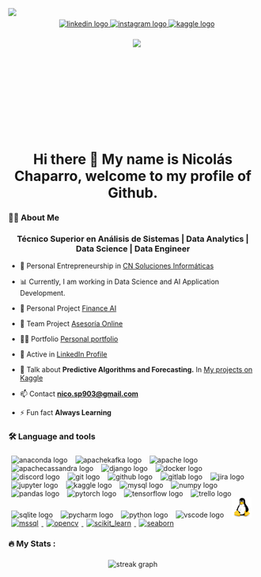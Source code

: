 <img align="left" height="250" src="https://media.giphy.com/media/v1.Y2lkPTc5MGI3NjExbHlpN3Rudjd6YXQ0YTBiODByeGdhdnQ4bDR5eG1uemlxd3ZwOGVxMiZlcD12MV9pbnRlcm5hbF9naWZfYnlfaWQmY3Q9Zw/SfXWQHEj2zVhd0gRai/giphy.gif" />

###

<div align="center">
  <a href="https://www.linkedin.com/in/nicolas-chaparro-012aa325a/" target="_blank">
    <img src="https://img.shields.io/static/v1?message=LinkedIn&logo=linkedin&label=&color=0077B5&logoColor=white&labelColor=&style=for-the-badge" height="25" alt="linkedin logo"  />
  </a>
  <a href="https://www.instagram.com/cn_solucionesinformaticas/" target="_blank">
    <img src="https://img.shields.io/static/v1?message=Instagram&logo=instagram&label=&color=E4405F&logoColor=white&labelColor=&style=for-the-badge" height="25" alt="instagram logo"  />
  </a>
    <a href="https://www.kaggle.com/nicolaschaparro" target="_blank">
    <img src="https://img.shields.io/badge/Kaggle-20BEFF?style=for-the-badge&logo=Kaggle&logoColor=white" height="25" alt="kaggle logo"  />
  </a>
</div>

###
<div align="center">
  <img src="https://visitor-badge.laobi.icu/badge?page_id=NicolasCH24.NicolasCH24&"  />
</div>

###

<br clear="both">

<h1 align="center">Hi there 👋 My name is Nicolás Chaparro, welcome to my profile of Github.</h1>

###

<h3 align="left">👩‍💻  About Me</h3>

<h3 align="center">Técnico Superior en Análisis de Sistemas | Data Analytics | Data Science | Data Engineer</h3>

- 🔭 Personal Entrepreneurship in [CN Soluciones Informáticas](https://www.instagram.com/cn_solucionesinformaticas/)

- 📊 Currently, I am working in Data Science and AI Application Development.

- 🤖 Personal Project [Finance AI](https://www.linkedin.com/posts/nicolas-chaparro-012aa325a_hola-red-les-comparto-un-proyecto-en-el-activity-7206027684626280448-8uPl?utm_source=share&utm_medium=member_desktop)

- 🤝 Team Project [Asesoría Online](https://www.linkedin.com/posts/nicolas-chaparro-012aa325a_datascience-machinelearning-python-activity-7186824089703989248-q5Zi?utm_source=share&utm_medium=member_desktop)

- 👨‍💻 Portfolio [Personal portfolio](https://github.com/NicolasCH24/Portfolio)

- 📝 Active in [LinkedIn Profile](https://www.linkedin.com/in/nicolas-chaparro-012aa325a/)

- 💬 Talk about **Predictive Algorithms and Forecasting.** In [My projects on Kaggle](https://www.kaggle.com/code/nicolaschaparro/forecast-autoreg-autoreg-direct)

- 📫 Contact **nico.sp903@gmail.com**

- ⚡ Fun fact **Always Learning**


###



###

<h3 align="left">🛠 Language and tools</h3>

###

<div align="left">
  <img src="https://cdn.simpleicons.org/anaconda/44A833" height="40" alt="anaconda logo" style="margin: 0 6px;" />
  <img src="https://skillicons.dev/icons?i=kafka" height="40" alt="apachekafka logo" style="margin: 0 6px;" />
  <img src="https://cdn.simpleicons.org/apache/D22128" height="40" alt="apache logo" style="margin: 0 6px;" />
  <img src="https://cdn.simpleicons.org/apachecassandra/1287B1" height="40" alt="apachecassandra logo" style="margin: 0 6px;" />
  <img src="https://skillicons.dev/icons?i=django" height="40" alt="django logo" style="margin: 0 6px;" />
  <img src="https://cdn.simpleicons.org/docker/2496ED" height="40" alt="docker logo" style="margin: 0 6px;" />
  <img src="https://cdn.simpleicons.org/discord/5865F2" height="40" alt="discord logo" style="margin: 0 6px;" />
  <img src="https://skillicons.dev/icons?i=git" height="40" alt="git logo" style="margin: 0 6px;" />
  <img src="https://skillicons.dev/icons?i=github" height="40" alt="github logo" style="margin: 0 6px;" />
  <img src="https://cdn.simpleicons.org/gitlab/FC6D26" height="40" alt="gitlab logo" style="margin: 0 6px;" />
  <img src="https://cdn.simpleicons.org/jira/0052CC" height="40" alt="jira logo" style="margin: 0 6px;" />
  <img src="https://cdn.simpleicons.org/jupyter/F37626" height="40" alt="jupyter logo" style="margin: 0 6px;" />
  <img src="https://cdn.simpleicons.org/kaggle/20BEFF" height="40" alt="kaggle logo" style="margin: 0 6px;" />
  <img src="https://skillicons.dev/icons?i=mysql" height="40" alt="mysql logo" style="margin: 0 6px;" />
  <img src="https://cdn.simpleicons.org/numpy/013243" height="40" alt="numpy logo" style="margin: 0 6px;" />
  <img src="https://cdn.simpleicons.org/pandas/150458" height="40" alt="pandas logo" style="margin: 0 6px;" />
  <img src="https://cdn.simpleicons.org/pytorch/EE4C2C" height="40" alt="pytorch logo" style="margin: 0 6px;" />
  <img src="https://cdn.simpleicons.org/tensorflow/FF6F00" height="40" alt="tensorflow logo" style="margin: 0 6px;" />
  <img src="https://cdn.simpleicons.org/trello/0052CC" height="40" alt="trello logo" style="margin: 0 6px;" />
  <img src="https://skillicons.dev/icons?i=sqlite" height="40" alt="sqlite logo" style="margin: 0 6px;" />
  <img src="https://cdn.jsdelivr.net/gh/devicons/devicon/icons/pycharm/pycharm-original.svg" height="40" alt="pycharm logo" style="margin: 0 6px;" />
  <img src="https://cdn.jsdelivr.net/gh/devicons/devicon/icons/python/python-original.svg" height="40" alt="python logo" style="margin: 0 6px;" />
  <img src="https://cdn.jsdelivr.net/gh/devicons/devicon/icons/vscode/vscode-original.svg" height="40" alt="vscode logo" style="margin: 0 6px;" />
  <a href="https://www.linux.org/" target="_blank" rel="noreferrer">
    <img src="https://raw.githubusercontent.com/devicons/devicon/master/icons/linux/linux-original.svg" alt="linux" width="40" height="40" style="margin: 0 6px;" />
  </a>
  <a href="https://www.microsoft.com/en-us/sql-server" target="_blank" rel="noreferrer">
    <img src="https://www.svgrepo.com/show/303229/microsoft-sql-server-logo.svg" alt="mssql" width="40" height="40" style="margin: 0 6px;" />
  </a>
  <a href="https://opencv.org/" target="_blank" rel="noreferrer">
    <img src="https://www.vectorlogo.zone/logos/opencv/opencv-icon.svg" alt="opencv" width="40" height="40" style="margin: 0 6px;" />
  </a>
  <a href="https://pandas.pydata.org/" target="_blank" rel="noreferrer">
    <img src="https://upload.wikimedia.org/wikipedia/commons/0/05/Scikit_learn_logo_small.svg" alt="scikit_learn" width="40" height="40" style="margin: 0 6px;" />
  </a>
  <a href="https://seaborn.pydata.org/" target="_blank" rel="noreferrer">
    <img src="https://seaborn.pydata.org/_images/logo-mark-lightbg.svg" alt="seaborn" width="40" height="40" style="margin: 0 6px;" />
  </a>
</div>



<h3 align="left">🔥   My Stats :</h3>

###

<div align="center">
  <img src="https://streak-stats.demolab.com?user=NicolasCH24&locale=en&mode=daily&theme=dark&hide_border=false&border_radius=5&order=3" height="220" alt="streak graph"  />
</div>

###
